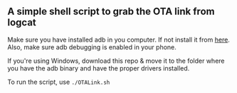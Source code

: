 ## A simple shell script to grab the OTA link from logcat

Make sure you have installed adb in you computer.
If not install it from [here](https://developer.android.com/studio/releases/platform-tools).
Also, make sure adb debugging is enabled in your phone.

If you're using Windows, download this repo & move it to the folder where you have the adb binary and have the proper drivers installed.

To run the script, use `./OTALink.sh`  
